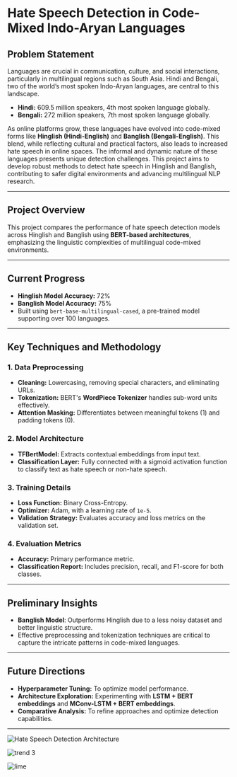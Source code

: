 # **Hate Speech Detection in Code-Mixed Indo-Aryan Languages**

## **Problem Statement**  
Languages are crucial in communication, culture, and social interactions, particularly in multilingual regions such as South Asia. Hindi and Bengali, two of the world’s most spoken Indo-Aryan languages, are central to this landscape.  
- **Hindi:** 609.5 million speakers, 4th most spoken language globally.  
- **Bengali:** 272 million speakers, 7th most spoken language globally.  

As online platforms grow, these languages have evolved into code-mixed forms like **Hinglish (Hindi-English)** and **Banglish (Bengali-English)**. This blend, while reflecting cultural and practical factors, also leads to increased hate speech in online spaces. The informal and dynamic nature of these languages presents unique detection challenges. This project aims to develop robust methods to detect hate speech in Hinglish and Banglish, contributing to safer digital environments and advancing multilingual NLP research.

---

## **Project Overview**  
This project compares the performance of hate speech detection models across Hinglish and Banglish using **BERT-based architectures**, emphasizing the linguistic complexities of multilingual code-mixed environments.  



---

## **Current Progress**  
- **Hinglish Model Accuracy:** 72%  
- **Banglish Model Accuracy:** 75%  
- Built using `bert-base-multilingual-cased`, a pre-trained model supporting over 100 languages.

---

## **Key Techniques and Methodology**  

### **1. Data Preprocessing**  
- **Cleaning:** Lowercasing, removing special characters, and eliminating URLs.  
- **Tokenization:** BERT's **WordPiece Tokenizer** handles sub-word units effectively.  
- **Attention Masking:** Differentiates between meaningful tokens (1) and padding tokens (0).  

### **2. Model Architecture**  
- **TFBertModel:** Extracts contextual embeddings from input text.  
- **Classification Layer:** Fully connected with a sigmoid activation function to classify text as hate speech or non-hate speech.  

### **3. Training Details**  
- **Loss Function:** Binary Cross-Entropy.  
- **Optimizer:** Adam, with a learning rate of `1e-5`.  
- **Validation Strategy:** Evaluates accuracy and loss metrics on the validation set.  

### **4. Evaluation Metrics**  
- **Accuracy:** Primary performance metric.  
- **Classification Report:** Includes precision, recall, and F1-score for both classes.  

---

## **Preliminary Insights**  
- **Banglish Model**: Outperforms Hinglish due to a less noisy dataset and better linguistic structure.  
- Effective preprocessing and tokenization techniques are critical to capture the intricate patterns in code-mixed languages.

---

## **Future Directions**  
- **Hyperparameter Tuning:** To optimize model performance.  
- **Architecture Exploration:** Experimenting with **LSTM + BERT embeddings** and **MConv-LSTM + BERT embeddings**.  
- **Comparative Analysis:** To refine approaches and optimize detection capabilities.  

---

![Hate Speech Detection Architecture](https://github.com/user-attachments/assets/a2291768-c3c8-44ff-9f0f-6edad8464038)


![trend 3](https://github.com/user-attachments/assets/56650abe-d0c0-404c-9b05-91ebb7c1d0c2)



![lime](https://github.com/user-attachments/assets/4664d517-d5b2-407b-8c89-224c95260b84)










